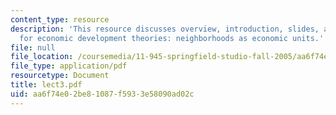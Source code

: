 ```yaml
---
content_type: resource
description: 'This resource discusses overview, introduction, slides, and discussion
  for economic development theories: neighborhoods as economic units.'
file: null
file_location: /coursemedia/11-945-springfield-studio-fall-2005/aa6f74e02be81087f5933e58090ad02c_lect3.pdf
file_type: application/pdf
resourcetype: Document
title: lect3.pdf
uid: aa6f74e0-2be8-1087-f593-3e58090ad02c
---
```

